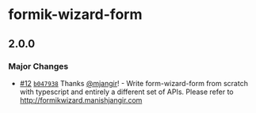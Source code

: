 # formik-wizard-form

## 2.0.0
### Major Changes



- [#12](https://github.com/mjangir/formik-wizard-form/pull/12) [`b047938`](https://github.com/mjangir/formik-wizard-form/commit/b0479385108026a66c0c10a7030d9fb3fd6600c9) Thanks [@mjangir](https://github.com/mjangir)! - Write form-wizard-form from scratch with typescript and entirely a different set of APIs. Please refer to http://formikwizard.manishjangir.com
